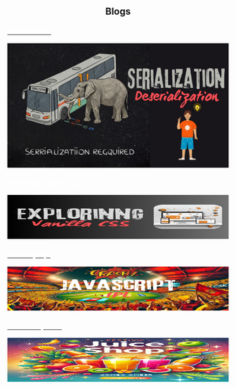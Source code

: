 <center>

## Blogs

</center>

<div>
<a href="https://seraialization.hashnode.dev/understanding-serialization" target="_blank">
<h3 style= "color:white">Serialization</h3>
<img src = "./Assets/four.png" width =800>
</a>
<a target="_blank">
<h3 style= "color:white" href="https://vanilla-css-intro.hashnode.dev/exploring-vanilla-css">Exploring Vanilla Css</h3>
<img src = "./Assets/tree.png" height= 100 width =800>
</a>
<a target="_blank" href="https://javascript-ipl-trophy.hashnode.dev/impact-of-javascript-on-ipl">
<h3 style= "color:white">Javscript Ipl</h3>
<img src = "./Assets/two.png" height= 100 width =800>
</a>
<a target="_blank" href="https://juicepoint-prd.hashnode.dev/juice-shop-prd">
<h3 style= "color:white">Juice shop PRD</h3>
<img src = "./Assets/one.webp" height= 100 width =800>
</a>
</div>




</p>
